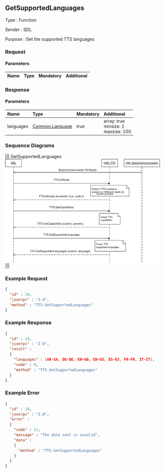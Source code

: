 ## GetSupportedLanguages

Type
: Function

Sender
: SDL

Purpose
: Get the supported TTS languages

### Request

#### Parameters

|Name|Type|Mandatory|Additional|
|:---|:---|:--------|:---------|

### Response

#### Parameters

|Name|Type|Mandatory|Additional|
|:---|:---|:--------|:---------|
|languages|[Common.Language](../../Common/Enums/index.md#language)|true|array: true<br>minsize: 1<br>maxsize: 100|

### Sequence Diagrams
|||
GetSupportedLanguages
![GetSupportedLanguages](./assets/GetSupportedLanguages.png)
|||

### Example Request

```json
{
  "id" : 19,
  "jsonrpc" : "2.0",
  "method" : "TTS.GetSupportedLanguages"
}
```
### Example Response

```json
{
  "id" : 19,
  "jsonrpc" : "2.0",
  "result" :
  {
    "languages" : [AR-SA, DE-DE, EN-GB, EN-US, ES-ES, FR-FR, IT-IT],
    "code" : 0,
    "method" : "TTS.GetSupportedLanguages"
  }
}
```

### Example Error

```json
{
  "id" : 19,
  "jsonrpc" : "2.0",
  "error" :
  {
    "code" : 11,
    "message" : "The data sent is invalid",
    "data" :
    {
      "method" : "TTS.GetSupportedLanguages"
    }
  }
}
```
